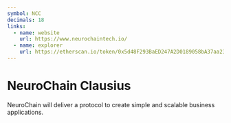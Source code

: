 ```yaml
---
symbol: NCC
decimals: 18
links:
  - name: website
    url: https://www.neurochaintech.io/
  - name: explorer
    url: https://etherscan.io/token/0x5d48F293BaED247A2D0189058bA37aa238bD4725
---
```


# NeuroChain Clausius

NeuroChain will deliver a protocol to create simple and scalable business applications.
